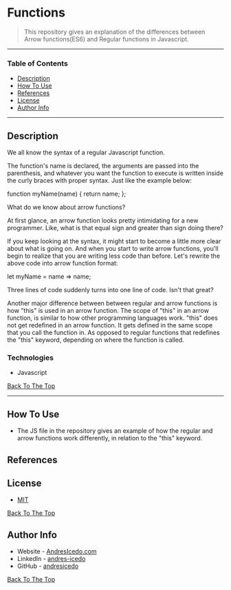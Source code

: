 # Functions

> This repository gives an explanation of the differences between Arrow functions(ES6) and Regular functions in Javascript.

---

### Table of Contents

- [Description](#description)
- [How To Use](#how-to-use)
- [References](#references)
- [License](#license)
- [Author Info](#author-info)

---

## Description

We all know the syntax of a regular Javascript function.

The function's name is declared, the arguments are passed into the parenthesis,
and whatever you want the function to execute is written inside the curly braces 
with proper syntax. Just like the example below:

function myName(name) {
   return name;
};


What do we know about arrow functions?

At first glance, an arrow function looks pretty intimidating for a new programmer.
Like, what is that equal sign and greater than sign doing there?

If you keep looking at the syntax, it might start to become a little more clear
about what is going on.
And when you start to write arrow functions, you'll begin to realize that you are 
writing less code than before. Let's rewrite the above code into arrow function format:

let myName = name => name;

Three lines of code suddenly turns into one line of code. Isn't that great?

Another major difference between between regular and arrow functions is how "this" is used in an arrow function. The scope of "this" in an arrow function, is similar to how other programming languages work. "this" does not get redefined in an arrow function. It gets defined in the same scope that you call the function in. As opposed to regular functions that redefines the "this" keyword, depending on where the function is called. 


### Technologies

- Javascript

[Back To The Top](#Functions)

---

## How To Use

- The JS file in the repository gives an example of how the regular and arrow functions work differently, in relation to the "this" keyword.


## References



## License

* [MIT](https://opensource.org/licenses/MIT)

[Back To The Top](#Functions)

## Author Info

- Website - [AndresIcedo.com](https://AndresIcedo.com/)
- LinkedIn - [andres-icedo](https://www.linkedin.com/in/andres-icedo/)
- GitHub - [andresicedo](https://github.com/andresicedo)


[Back To The Top](#Functions)
